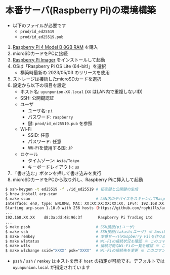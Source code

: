 # 本番サーバ(Raspberry Pi)の環境構築

- 以下のファイルが必要です
    - `prod/id_ed25519`
    - `prod/id_ed25519.pub`

1. [Raspberry Pi 4 Model B 8GB RAM](https://www.raspberrypi.com/products/raspberry-pi-4-model-b/?variant=raspberry-pi-4-model-b-8gb) を購入
1. microSDカードをPCに接続
1. [Raspberry Pi Imager](https://www.raspberrypi.com/software/) をインストールして起動
1. OSは「Raspberry Pi OS Lite (64-bit)」を選択
    - 構築時最新の 2023/05/03 のリリースを使用
1. ストレージは接続したmicroSDカードを選択
1. 設定から以下の項目を設定
    - ホスト名: `uyunpunion-XX.local` (`XX` はLAN内で重複しないID)
    - SSH: 公開鍵認証
    - ユーザ
        - ユーザ名: `pi`
        - パスワード: `raspberry`
        - 鍵: `prod/id_ed25519.pub` を参照
    - Wi-Fi
        - SSID: 任意
        - パスワード: 任意
        - Wi-Fiを使用する国: `JP`
    - ロケール
        - タイムゾーン: `Asia/Tokyo`
        - キーボードレイアウト: `us`
1. 「書き込む」ボタンを押して書き込みを実行
1. microSDカードをPCから取り外し、Raspberry Piに挿入して起動

```bash
$ ssh-keygen -t ed25519 -f ./id_ed25519 # 秘密鍵と公開鍵の生成
$ brew install arp-scan
$ make scan                             # LAN内のデバイスをスキャンしてRaspberry Piを探す
Interface: en0, type: EN10MB, MAC: XX:XX:XX:XX:XX:XX, IPv4: 192.168.XX.XX
Starting arp-scan 1.10.0 with 256 hosts (https://github.com/royhills/arp-scan)
...
192.168.XX.XX    d8:3a:dd:48:96:3f       Raspberry Pi Trading Ltd
...
$ make pssh                             # SSH接続(piユーザ)
$ make ssh                              # SSH接続(takashiユーザ) ※ Ansibleで設定を流し込んだ後に利用可能
$ make remkey                           # 本番サーバ(Raspberry Pi)を作り直した場合に実行が必要
$ make wlstatus                         # Wi-Fiの接続状況を確認 ※ このコマンドは本番サーバ内で実行可能
$ make wlls                             # 接続可能なWi-Fiの一覧を確認 ※ このコマンドは本番サーバ内で実行可能
$ make wlchange ssid="XXXX" psk="XXXX"  # Wi-Fiの接続先を変更 ※ このコマンドは本番サーバ内で実行可能
```

- `pssh` / `ssh` / `remkey` はホストを示す `host` の指定が可能です。デフォルトでは `uyunpunion.local` が指定されています
